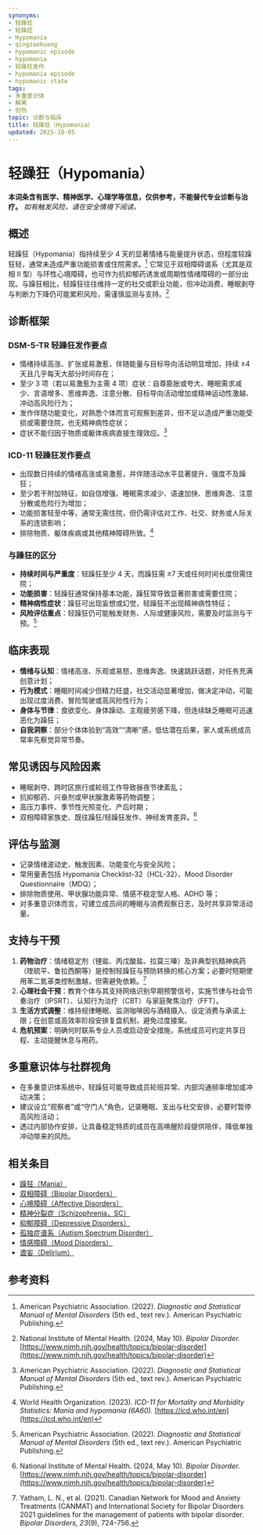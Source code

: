 ```yaml
---
synonyms:
- 轻躁狂
- 轻躁症
- Hypomania
- qingzaokuang
- hypomanic episode
- hypomania
- 轻躁狂发作
- hypomania episode
- hypomanic state
tags:
- 多重意识体
- 解离
- 创伤
topic: 诊断与临床
title: 轻躁狂（Hypomania）
updated: 2025-10-05
---
```


# 轻躁狂（Hypomania）

**本词条含有医学、精神医学、心理学等信息，仅供参考，不能替代专业诊断与治疗。**
_如有触发风险，请在安全情境下阅读。_

## 概述

轻躁狂（Hypomania）指持续至少 4 天的显著情绪与能量提升状态，但程度较躁狂轻，通常未造成严重功能损害或住院需求。[^apa2022] 它常见于双相障碍谱系（尤其是双相 Ⅱ 型）与环性心境障碍，也可作为抗抑郁药诱发或周期性情绪障碍的一部分出现。与躁狂相比，轻躁狂往往维持一定的社交或职业功能，但冲动消费、睡眠剥夺与判断力下降仍可能累积风险，需谨慎监测与支持。[^nimh2024b]

## 诊断框架

### DSM-5-TR 轻躁狂发作要点

- 情绪持续高涨、扩张或易激惹，伴随能量与目标导向活动明显增加，持续 ≥4 天且几乎每天大部分时间存在；
- 至少 3 项（若以易激惹为主需 4 项）症状：自尊膨胀或夸大、睡眠需求减少、言语增多、思维奔逸、注意分散、目标导向活动增加或精神运动性激越、冲动高风险行为；
- 发作伴随功能变化，对熟悉个体而言可观察到差异，但不足以造成严重功能受损或需要住院，也无精神病性症状；
- 症状不能归因于物质或躯体疾病直接生理效应。[^apa2022]

### ICD-11 轻躁狂发作要点

- 出现数日持续的情绪高涨或易激惹，并伴随活动水平显著提升，强度不及躁狂；
- 至少若干附加特征，如自信增强、睡眠需求减少、语速加快、思维奔逸、注意分散或危险行为增加；
- 功能损害轻至中等，通常无需住院，但仍需评估对工作、社交、财务或人际关系的连锁影响；
- 排除物质、躯体疾病或其他精神障碍所致。[^who2023b]

### 与躁狂的区分

- **持续时间与严重度**：轻躁狂至少 4 天，而躁狂需 ≥7 天或任何时间长度但需住院；
- **功能损害**：轻躁狂通常保持基本功能，躁狂常导致显著损害或需要住院；
- **精神病性症状**：躁狂可出现妄想或幻觉，轻躁狂不出现精神病性特征；
- **风险评估重点**：轻躁狂仍可能触发财务、人际或健康风险，需要及时监测与干预。[^apa2022]

## 临床表现

- **情绪与认知**：情绪高涨、乐观或易怒，思维奔逸、快速跳跃话题，对任务充满创意计划；
- **行为模式**：睡眠时间减少但精力旺盛，社交活动显著增加，做决定冲动，可能出现过度消费、冒险驾驶或高风险性行为；
- **身体与节律**：食欲变化、身体躁动、主观疲劳感下降，但连续缺乏睡眠可迅速恶化为躁狂；
- **自我洞察**：部分个体体验到“高效”“清晰”感，低估潜在后果，家人或系统成员常率先察觉异常节奏。

## 常见诱因与风险因素

- 睡眠剥夺、跨时区旅行或轮班工作导致昼夜节律紊乱；
- 抗抑郁药、兴奋剂或甲状腺激素等药物调整；
- 高压力事件、季节性光照变化、产后时期；
- 双相障碍家族史、既往躁狂/轻躁狂发作、神经发育差异。[^nimh2024b]

## 评估与监测

- 记录情绪波动史、触发因素、功能变化与安全风险；
- 常用量表包括 Hypomania Checklist-32（HCL-32）、Mood Disorder Questionnaire（MDQ）；
- 排除物质使用、甲状腺功能异常、情感不稳定型人格、ADHD 等；
- 对多重意识体而言，可建立成员间的睡眠与消费观察日志，及时共享异常活动量。

## 支持与干预

1. **药物治疗**：情绪稳定剂（锂盐、丙戊酸盐、拉莫三嗪）及非典型抗精神病药（喹硫平、鲁拉西酮等）是控制轻躁狂与预防转换的核心方案；必要时短期使用苯二氮䓬类控制激越，但需避免依赖。[^canmat2021]
2. **心理社会干预**：教育个体与其支持网络识别早期预警信号，实施节律与社会节奏治疗（IPSRT）、认知行为治疗（CBT）与家庭聚焦治疗（FFT）。
3. **生活方式调整**：维持规律睡眠、监测咖啡因与酒精摄入、设定消费与承诺上限；在创意或高效率阶段安排复盘机制，避免过度接案。
4. **危机预案**：明确何时联系专业人员或启动安全措施，系统成员可约定共享日程、主动提醒休息与用药。

## 多重意识体与社群视角

- 在多重意识体系统中，轻躁狂可能导致成员轮班异常、内部沟通频率增加或冲动决策；
- 建议设立“观察者”或“守门人”角色，记录睡眠、支出与社交安排，必要时暂停高风险活动；
- 透过内部协作安排，让具备稳定特质的成员在高唤醒阶段提供陪伴，降低单独冲动带来的风险。

## 相关条目

- [躁狂（Mania）](Mania.md)
- [双相障碍（Bipolar Disorders）](Bipolar-Disorders.md)
- [心境障碍（Affective Disorders）](Affective-Disorders.md)
- [精神分裂症（Schizophrenia，SC）](Schizophrenia-SC.md)
- [抑郁障碍（Depressive Disorders）](Depressive-Disorders.md)
- [孤独症谱系（Autism Spectrum Disorder）](Autism-Spectrum-Disorder.md)
- [情感障碍（Mood Disorders）](Mood-Disorders.md)
- [谵妄（Delirium）](Delirium.md)

## 参考资料

[^apa2022]: American Psychiatric Association. (2022). *Diagnostic and Statistical Manual of Mental Disorders* (5th ed., text rev.). American Psychiatric Publishing.
[^who2023b]: World Health Organization. (2023). *ICD-11 for Mortality and Morbidity Statistics: Mania and hypomania (6A60).* [https://icd.who.int/en](https://icd.who.int/en)
[^nimh2024b]: National Institute of Mental Health. (2024, May 10). *Bipolar Disorder.* [https://www.nimh.nih.gov/health/topics/bipolar-disorder](https://www.nimh.nih.gov/health/topics/bipolar-disorder)
[^canmat2021]: Yatham, L. N., et al. (2021). Canadian Network for Mood and Anxiety Treatments (CANMAT) and International Society for Bipolar Disorders 2021 guidelines for the management of patients with bipolar disorder. *Bipolar Disorders, 23*(9), 724–756.
